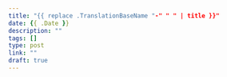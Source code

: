 ```yaml
---
title: "{{ replace .TranslationBaseName "-" " " | title }}"
date: {{ .Date }}
description: ""
tags: []
type: post
link: ""
draft: true
---
```


